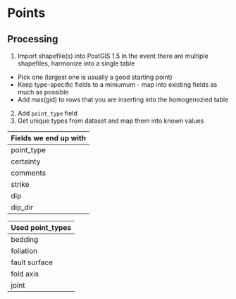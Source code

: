 # Points

## Processing
1. Import shapefile(s) into PostGIS
1.5 In the event there are multiple shapefiles, harmonize into a single table
  - Pick one (largest one is usually a good starting point)
  - Keep type-specific fields to a miniumum - map into existing fields as much as possible
  - Add max(gid) to rows that you are inserting into the homogenozied table
2. Add `point_type` field
3. Get unique types from dataset and map them into known values

| Fields we end up with |
| :---------------- |
| point_type |
| certainty |
| comments |
| strike |
| dip |
| dip_dir |

| Used point_types     |
| :------------- |
| bedding |
| foliation |
| fault surface |
| fold axis |
| joint |
